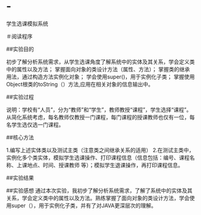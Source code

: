 # -
学生选课模拟系统

＃阅读程序

##实验目的

初步了解分析系统需求，从学生选课角度了解系统中的实体及其关系，学会定义类中的属性以及方法； 掌握面向对象的类设计方法（属性、方法）； 掌握类的继承用法，通过构造方法实例化对象； 学会使用super()，用于实例化子类； 掌握使用Object根类的toString（）方法,应用在相关对象的信息输出中。

##实验过程

说明：学校有“人员”，分为“教师”和“学生”，教师教授“课程”，学生选择“课程”。从简化系统考虑，每名教师仅教授一门课程，每门课程的授课教师也仅有一位，每名学生选仅选一门课程。

##核心方法

1.编写上述实体类以及测试主类（注意类之间继承关系的适用） 2.在测试主类中，实例化多个类实体，模拟学生选课操作、打印课程信息（信息包括：编号、课程名称、上课地点、时间、授课教师 等）；模拟学生退课操作，再打印课程信息。

##实验结果

##实验感想 通过本次实验，我初步了解分析系统需求，了解了系统中的实体及其关系，学会定义类中的属性以及方法。熟练掌握了面向对象的类设计方法，学会使用super（），用于实例化子类，并有了对JAVA更深层次的理解。
